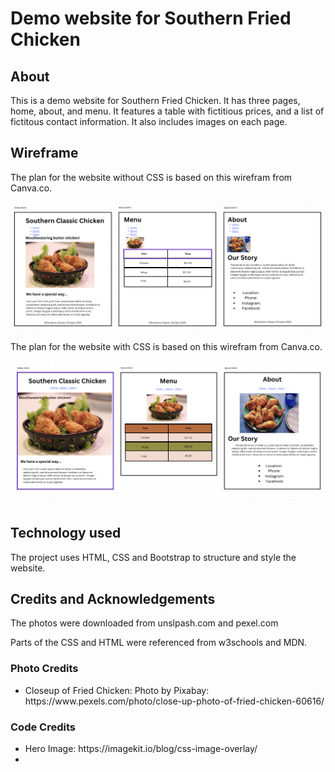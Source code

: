 
<h1>Demo website for Southern Fried Chicken</h1>

<h2>About</h2>

<p>
  This is a demo website for Southern Fried Chicken. It has three pages, home, about, and menu. It features a table with fictitious prices, and a list of fictitous contact information. It also includes images on each page.
</p>

<h2> Wireframe </h2>

<p> The plan for the website without CSS is based on this wirefram from Canva.co.</p>

<img title="Wireframe for site without CSS." src="docs/html-without-css.png">

<p> The plan for the website with CSS is based on this wirefram from Canva.co.</p>

<img title="Wireframe for site with CSS." src="docs/html-with-css.png">

<h2>Technology used</h2>

<p>
  The project uses HTML, CSS and Bootstrap to structure and style the website.
</p>

<h2>Credits and Acknowledgements</h2>

<p>
  The photos were downloaded from unslpash.com and pexel.com
</p>

<p>
  Parts of the CSS and HTML were referenced from w3schools and MDN.
</p>

<h3>Photo Credits</h3>

<ul>
  <li>
    Closeup of Fried Chicken:
    Photo by Pixabay: https://www.pexels.com/photo/close-up-photo-of-fried-chicken-60616/
  </li>
</ul>

<h3>Code Credits</h3>

<ul>
  <li>
    Hero Image: https://imagekit.io/blog/css-image-overlay/
  </li>
  <li>
    
  </li>
</ul>